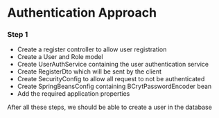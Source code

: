 # Authentication Approach

### Step 1

- Create a register controller to allow user registration
- Create a User and Role model
- Create UserAuthService containing the user authentication service
- Create RegisterDto which will be sent by the client
- Create SecurityConfig to allow all request to not be authenticated
- Create SpringBeansConfig containing BCrytPasswordEncoder bean
- Add the required application properties

After all these steps, we should be able to create a user in the database

